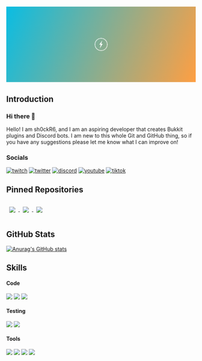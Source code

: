 <img src="./assets/banner.png" alt="Banner"><br>

## Introduction
### Hi there 👋
Hello! I am sh0ckR6, and I am an aspiring developer that creates Bukkit plugins and Discord bots. I am new to this whole Git and GitHub thing, so if you have any suggestions please let me know what I can improve on!

### Socials
[![twitch](https://img.shields.io/badge/socials-Twitch-9146FF?colorA=181B20&style=for-the-badge&logo=twitch&logoColor=white&color=9146FF)](https://twitch.tv/sh0ckR6)
[![twitter](https://img.shields.io/badge/socials-Twitter-1DA1F2?colorA=181B20&style=for-the-badge&logo=twitter&logoColor=white&color=1DA1F2)](https://twitter.com/sh0ckR6)
[![discord](https://img.shields.io/badge/socials-Discord-1DA1F2?colorA=181B20&style=for-the-badge&logo=discord&logoColor=white&color=5865F2)](https://discord.gg/zGpvE5T)
[![youtube](https://img.shields.io/badge/socials-Youtube-1DA1F2?colorA=181B20&style=for-the-badge&logo=youtube&logoColor=white&color=FF0000)](https://youtube.com/sh0ckR6)
[![tiktok](https://img.shields.io/badge/socials-TikTok-1DA1F2?colorA=181B20&style=for-the-badge&logo=tiktok&logoColor=white&color=000000)](https://tiktok.com/@sh0ckR6)


## Pinned Repositories
<a href="https://github.com/sh0ckdotlive/AchievementBorder">
  <img align="center" style="margin:1rem 0.5rem" src="https://github-readme-stats.vercel.app/api/pin/?username=sh0ckR6&repo=AchievementBorder&title_color=ffffff&text_color=c9cacc&icon_color=00d2d3&bg_color=181B20&hide_border=true" />
</a>
<a href="https://github.com/sh0ckdotlive/MineEffect">
  <img align="center" style="margin:1rem 0.5rem" src="https://github-readme-stats.vercel.app/api/pin/?username=sh0ckR6&repo=MineEffect&title_color=ffffff&text_color=c9cacc&icon_color=00d2d3&bg_color=181B20&hide_border=true" />
</a>
<a href="https://github.com/sh0ckdotlive/role-colors">
  <img align="center" style="margin:1rem 0.5rem" src="https://github-readme-stats.vercel.app/api/pin/?username=sh0ckR6&repo=role-colors&title_color=ffffff&text_color=c9cacc&icon_color=00d2d3&bg_color=181B20&hide_border=true" />
</a>

## GitHub Stats
[![Anurag's GitHub stats](https://github-readme-stats.vercel.app/api?username=sh0ckR6&title_color=0abde3&bg_color=181B20&text_color=ffffff&hide_border=true)](https://github.com/anuraghazra/github-readme-stats)

## Skills
#### Code
![](https://img.shields.io/badge/Code-Java-informational?colorA=181B20&style=for-the-badge&logo=java&logoColor=white&color=00d2d3)
![](https://img.shields.io/badge/Code-TypeScript-informational?colorA=181B20&style=for-the-badge&logo=TypeScript&logoColor=white&color=00d2d3)
![](https://img.shields.io/badge/Code-C%23-informational?colorA=181B20&style=for-the-badge&logo=c-sharp&logoColor=white&color=00d2d3)

#### Testing
![](https://img.shields.io/badge/Test-Jest-informational?colorA=181B20&style=for-the-badge&logo=jest&logoColor=white&color=1dd1a1)
![](https://img.shields.io/badge/Test-JUnit-informational?colorA=181B20&style=for-the-badge&logo=junit5&logoColor=white&color=1dd1a1)

#### Tools
![](https://img.shields.io/badge/Tools-GitHub-informational?colorA=181B20&style=for-the-badge&logo=GitHub&logoColor=white&color=ff9f43)
![](https://img.shields.io/badge/Tools-Postman-informational?colorA=181B20&style=for-the-badge&logo=Postman&logoColor=white&color=ff9f43)
![](https://img.shields.io/badge/Tools-Actions-informational?colorA=181B20&style=for-the-badge&logo=github-actions&logoColor=white&color=ff9f43)
![](https://img.shields.io/badge/Tools-NPM-informational?colorA=181B20&style=for-the-badge&logo=npm&logoColor=white&color=ff9f43)
